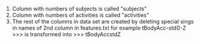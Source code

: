 1. Column with numbers of subjects is called "subjects"
2. Column with numbers of activities is called "activities"
3. The rest of the columns in data set are created by deleting special sings in names of 2nd column in features.txt
for example tBodyAcc-std()-Z >>> is transformed into >>> tBodyAccstdZ
